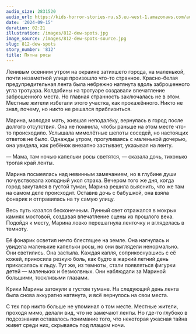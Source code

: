 ```yaml
---
audio_size: 2831520
audio_url: https://kids-horror-stories-ru.s3.eu-west-1.amazonaws.com/audio/812-dew-spots.mp3
date: '2024-09-15'
duration: 02:21
illustration: /images/812-dew-spots.jpg
image_source: /images/812-dew-spots-source.jpg
slug: 812-dew-spots
story_number: '812'
title: Пятна росы
---
```


Ленивым осенним утром на окраине затихшего города, на маленькой, почти незаметной улице произошло что-то странное. Красно-белая предупредительная лента была небрежно натянута вдоль заброшенного угла тротуара. Колдобины на тротуаре создавали впечатление заброшенного места. Но главная странность заключалась не в этом. Местные жители избегали этого участка, как прокажённого. Никто не знал, почему, но никто не решался приблизиться.

Марина, молодая мать, жившая неподалёку, вернулась в город после долгого отсутствия. Она не помнила, чтобы раньше на этом месте что-то происходило. Услышала мимолётные шепоты соседей, но настоящих ответов не было. Однажды утром, прогуливаясь с маленькой дочерью, она увидела, как ребёнок внезапно застывает, указывая на ленту.

— Мама, там ночью капельки росы светятся, — сказала дочь, тихонько трогая край ленты.

Марина посмеялась над невинным замечанием, но в глубине души почувствовала холодный укол страха. Вечером того же дня, когда город закутался в густой туман, Марина решила выяснить, что же там на самом деле происходит. Оставив дочь с бабушкой, она взяла фонарик и отправилась на ту самую улицу.

Весь путь казался бесконечным. Лунный свет отражался в мокрых камнях мостовой, создавая впечатление сцены из прошлого века. Подойдя к месту, Марина ловко перешагнула ленточку и вгляделась в темноту.

Её фонарик осветил нечто блестящее на земле. Она нагнулась и увидела маленькие капельки росы, но они выглядели ненормально. Они светились. Она застыла. Каждая капля, соприкоснувшись с её кожей, приносила резкую боль, как будто в жаркий летний день прикасалась к льду. Тут же, из темноты, стали появляться фигурки детей — маленьких и безмолвных. Они наблюдали за Мариной большими, тоскливыми глазами.

Крики Марины затонули в густом тумане. На следующий день лента была снова аккуратно натянута, и всё вернулось на свои места.

С тех пор никто больше не упоминал о том месте. Местные жители, проходя мимо, делали вид, что не замечают ленты. Но где-то глубоко в подсознании оставалось понимание того, что некоторая ужасная тайна живет среди них, скрываясь под плащом ночи.